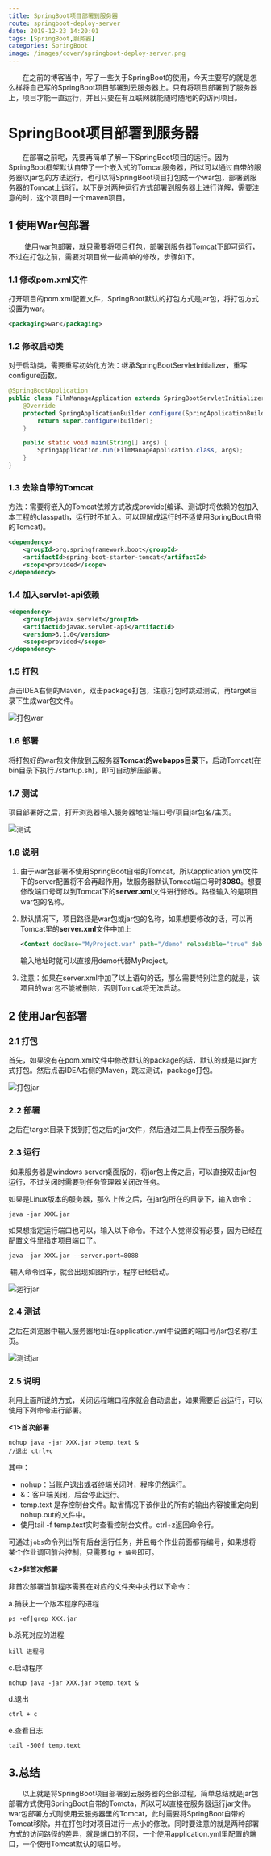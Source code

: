```yaml
---
title: SpringBoot项目部署到服务器
route: springboot-deploy-server
date: 2019-12-23 14:20:01
tags: [SpringBoot,服务器]
categories: SpringBoot
image: /images/cover/springboot-deploy-server.png
---
```

&nbsp;&nbsp;&nbsp;&nbsp;&nbsp;&nbsp;&nbsp;在之前的博客当中，写了一些关于SpringBoot的使用，今天主要写的就是怎么样将自己写的SpringBoot项目部署到云服务器上。只有将项目部署到了服务器上，项目才能一直运行，并且只要在有互联网就能随时随地的的访问项目。

# SpringBoot项目部署到服务器

&nbsp;&nbsp;&nbsp;&nbsp;&nbsp;&nbsp;&nbsp;在部署之前呢，先要再简单了解一下SpringBoot项目的运行。因为SpringBoot框架默认自带了一个嵌入式的Tomcat服务器，所以可以通过自带的服务器以jar包的方法运行，也可以将SpringBoot项目打包成一个war包，部署到服务器的Tomcat上运行。以下是对两种运行方式部署到服务器上进行详解，需要注意的时，这个项目时一个maven项目。

## 1 使用War包部署

&nbsp;&nbsp;&nbsp;&nbsp;&nbsp;&nbsp;&nbsp; 使用war包部署，就只需要将项目打包，部署到服务器Tomcat下即可运行，不过在打包之前，需要对项目做一些简单的修改，步骤如下。

### 1.1 修改pom.xml文件

打开项目的pom.xml配置文件，SpringBoot默认的打包方式是jar包，将打包方式设置为war。

```xml
<packaging>war</packaging>
```

### 1.2 修改启动类

对于启动类，需要重写初始化方法：继承SpringBootServletInitializer，重写configure函数。

```java
@SpringBootApplication
public class FilmManageApplication extends SpringBootServletInitializer{
    @Override
    protected SpringApplicationBuilder configure(SpringApplicationBuilder builder) {
        return super.configure(builder);
    }

    public static void main(String[] args) {
        SpringApplication.run(FilmManageApplication.class, args);
    }
}  
```

### 1.3 去除自带的Tomcat

方法：需要将嵌入的Tomcat依赖方式改成provide(编译、测试时将依赖的包加入本工程的classpath，运行时不加入。可以理解成运行时不适使用SpringBoot自带的Tomcat)。

```xml
<dependency>
    <groupId>org.springframework.boot</groupId>
    <artifactId>spring-boot-starter-tomcat</artifactId>
    <scope>provided</scope>
</dependency>
```

### 1.4 加入servlet-api依赖

```xml
<dependency>
    <groupId>javax.servlet</groupId>
    <artifactId>javax.servlet-api</artifactId>
    <version>3.1.0</version>
    <scope>provided</scope>
</dependency>
```

### 1.5 打包

点击IDEA右侧的Maven，双击package打包，注意打包时跳过测试，再target目录下生成war包文件。

![打包war](打包war.png)

### 1.6 部署

将打包好的war包文件放到云服务器**Tomcat的webapps目录**下，启动Tomcat(在bin目录下执行./startup.sh)，即可自动解压部署。

### 1.7 测试

项目部署好之后，打开浏览器输入服务器地址:端口号/项目jar包名/主页。

![测试](测试war.png)

### 1.8 说明

1. 由于war包部署不使用SpringBoot自带的Tomcat，所以application.yml文件下的server配置将不会再起作用，故服务器默认Tomcat端口号时**8080**。想要修改端口号可以到Tomcat下的**server.xml**文件进行修改。路径输入的是项目war包的名称。

2. 默认情况下，项目路径是war包或jar包的名称，如果想要修改的话，可以再Tomcat里的**server.xml**文件中加上

   ```xml
   <Context docBase="MyProject.war" path="/demo" reloadable="true" debug="0" privileged="true">
   ```

   输入地址时就可以直接用demo代替MyProject。

3. 注意：如果在server.xml中加了以上语句的话，那么需要特别注意的就是，该项目的war包不能被删除，否则Tomcat将无法启动。

## 2 使用Jar包部署 

### 2.1 打包

​        首先，如果没有在pom.xml文件中修改默认的package的话，默认的就是以jar方式打包。然后点击IDEA右侧的Maven，跳过测试，package打包。

![打包jar](打包jar.png)

### 2.2 部署

​        之后在target目录下找到打包之后的jar文件，然后通过工具上传至云服务器。

### 2.3 运行

​        如果服务器是windows server桌面版的，将jar包上传之后，可以直接双击jar包运行，不过关闭时需要到任务管理器关闭改任务。

​         如果是Linux版本的服务器，那么上传之后，在jar包所在的目录下，输入命令：

```shell
java -jar XXX.jar
```

​        如果想指定运行端口也可以，输入以下命令。不过个人觉得没有必要，因为已经在配置文件里指定项目端口了。

```shell
java -jar XXX.jar --server.port=8088
```

​        输入命令回车，就会出现如图所示，程序已经启动。

![运行jar](运行jar.png)

### 2.4 测试

​        之后在浏览器中输入服务器地址:在application.yml中设置的端口号/jar包名称/主页。

![测试jar](测试jar.png)

### 2.5 说明

​        利用上面所说的方式，关闭远程端口程序就会自动退出，如果需要后台运行，可以使用下列命令进行部署。

**<1>首次部署**

```shell
nohup java -jar XXX.jar >temp.text &
//退出 ctrl+c
```

其中：

+ nohup：当账户退出或者终端关闭时，程序仍然运行。
+ &：客户端关闭，后台停止运行。
+ temp.text 是存控制台文件。缺省情况下该作业的所有的输出内容被重定向到nohup.out的文件中。
+ 使用tail -f temp.text实时查看控制台文件。ctrl+z返回命令行。

可通过`jobs`命令列出所有后台运行任务，并且每个作业前面都有编号，如果想将某个作业调回前台控制，只需要`fg + 编号`即可。

**<2>非首次部署**

非首次部署当前程序需要在对应的文件夹中执行以下命令：

a.捕获上一个版本程序的进程 

```shell
ps -ef|grep XXX.jar
```

b.杀死对应的进程

```shell
kill 进程号
```

c.启动程序

```shell
nohup java -jar XXX.jar >temp.text &
```

d.退出

```shell
ctrl + c
```

e.查看日志

```shell
tail -500f temp.text
```

## 3.总结

&nbsp;&nbsp;&nbsp;&nbsp;&nbsp;&nbsp;&nbsp;以上就是将SpringBoot项目部署到云服务器的全部过程，简单总结就是jar包部署方式使用SpringBoot自带的Tomcta，所以可以直接在服务器运行jar文件。war包部署方式则使用云服务器里的Tomcat，此时需要将SpringBoot自带的Tomcat移除，并在打包时对项目进行一点小的修改。同时要注意的就是两种部署方式的访问路径的差异，就是端口的不同，一个使用application.yml里配置的端口，一个使用Tomcat默认的端口号。